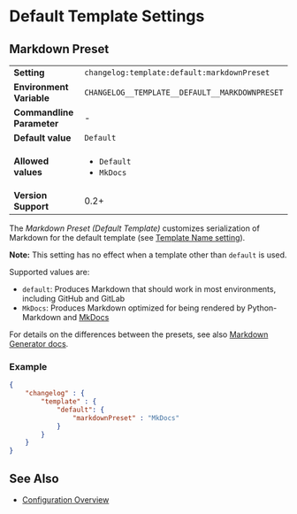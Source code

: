 <!--
  <auto-generated>
    The contents of this file were generated by a tool.
    Any changes to this file will be overwritten.
    To change the content of this file, edit 'default-template.md.scriban'
  </auto-generated>
-->
# Default Template Settings

## Markdown Preset

<table>
    <tr>
        <td><b>Setting</b></td>
        <td><code>changelog:template:default:markdownPreset</code></td>
    </tr>
    <tr>
        <td><b>Environment Variable</b></td>
        <td><code>CHANGELOG__TEMPLATE__DEFAULT__MARKDOWNPRESET</code></td>
    </tr>
    <tr>
        <td><b>Commandline Parameter</b></td>
        <td>-</td>
    </tr>
    <tr>
        <td><b>Default value</b></td>
        <td>
            <code>Default</code>
        </td>
    </tr>
    <tr>
        <td><b>Allowed values</b></td>
        <td>
            <ul>
                <li><code>Default</code></li>
                <li><code>MkDocs</code></li>
            </ul>
        </td>
    </tr>
    <tr>
        <td><b>Version Support</b></td>
        <td>0.2+</td>
    </tr>
</table>

The *Markdown Preset (Default Template)* customizes serialization of Markdown for the default template (see [Template Name setting](./template-name.md)).

**Note:** This setting has no effect when a template other than `default` is used.

Supported values are:

- `default`: Produces Markdown that should work in most environments, including GitHub and GitLab
- `MkDocs`: Produces Markdown optimized for being rendered by Python-Markdown and [MkDocs](https://www.mkdocs.org/)

For details on the differences between the presets, see also [Markdown Generator docs](https://github.com/ap0llo/markdown-generator/blob/master/docs/apireference/Grynwald/MarkdownGenerator/MdSerializationOptions/Presets/index.md).

### Example

```json
{
    "changelog" : {
        "template" : {
            "default": {
                "markdownPreset" : "MkDocs"
            }
        }
    }
}
```

## See Also

- [Configuration Overview](../../configuration.md)
